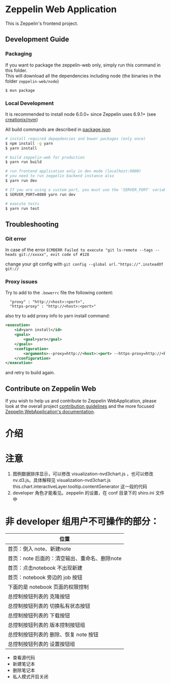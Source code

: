 # Zeppelin Web Application

This is Zeppelin's frontend project.

## Development Guide

### Packaging

If you want to package the zeppelin-web only, simply run this command in this folder.<br>
This will download all the dependencies including node (the binaries in the folder `zeppelin-web/node`)

```
$ mvn package
```

### Local Development

It is recommended to install node 6.0.0+ since Zeppelin uses 6.9.1+ (see [creationix/nvm](https://github.com/creationix/nvm))

All build commands are described in [package.json](./package.json)

```sh
# install required depepdencies and bower packages (only once)
$ npm install -g yarn
$ yarn install

# build zeppelin-web for production
$ yarn run build

# run frontend application only in dev mode (localhost:9000)
# you need to run zeppelin backend instance also
$ yarn run dev

# If you are using a custom port, you must use the 'SERVER_PORT' variable to run the web application development mode
$ SERVER_PORT=8080 yarn run dev

# execute tests
$ yarn run test
```

## Troubleshooting

### Git error

In case of the error `ECMDERR Failed to execute "git ls-remote --tags --heads git://xxxxx", exit code of #128`

change your git config with `git config --global url."https://".insteadOf git://`

### Proxy issues

Try to add to the `.bowerrc` file the following content:

```
  "proxy" : "http://<host>:<port>",
  "https-proxy" : "http://<host>:<port>"
```

also try to add proxy info to yarn install command:

```xml
<execution>
    <id>yarn install</id>
    <goals>
        <goal>yarn</goal>
    </goals>
    <configuration>
        <arguments>--proxy=http://<host>:<port> --https-proxy=http://<host>:<port></arguments>
    </configuration>
</execution>
```

and retry to build again.

## Contribute on Zeppelin Web

If you wish to help us and contribute to Zeppelin WebApplication, please look at the overall project [contribution guidelines](https://zeppelin.apache.org/contribution/contributions.html) and the more focused [Zeppelin WebApplication's documentation](https://zeppelin.apache.org/contribution/webapplication.html).

# 介绍

# 注意

1. 图例数据排序显示，可以修改 visualization-nvd3chart.js ，也可以修改 nv.d3.js。具体解释见 visualization-nvd3chart.js this.chart.interactiveLayer.tooltip.contentGenerator 这一段的代码
2. developer 角色才能看见。zeppelin 的设置，在 conf 目录下的 shiro.ini 文件中

# 非 developer 组用户不可操作的部分：

| 位置
| ---------------------------
| 首页：倒入 note、新建note
| 首页：note 后面的：清空输出、重命名、删除note
| 首页：点击notebook 不出现新建
| 首页：notebook 旁边的 job 按钮
| 下面的是 notebook 页面的权限控制
| 总控制按钮列表的 克隆按钮
| 总控制按钮列表的 切换私有状态按钮
| 总控制按钮列表的 下载按钮
| 总控制按钮列表的 版本控制按钮组
| 总控制按钮列表的 删除、恢复 note 按钮
| 总控制按钮列表的 设置按钮组

- 查看源代码
- 新建笔记本
- 删除笔记本
- 私人模式开启关闭
